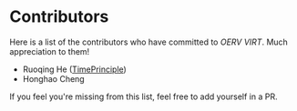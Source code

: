 # Contributors

Here is a list of the contributors who have committed to *OERV VIRT*. Much appreciation to them!

- Ruoqing He ([TimePrinciple](https://github.com/TimePrinciple))
- Honghao Cheng

If you feel you're missing from this list, feel free to add yourself in a PR.